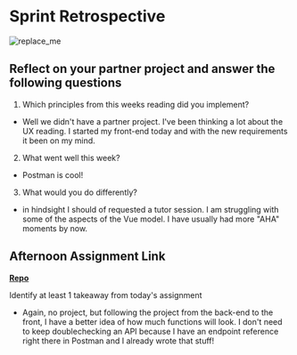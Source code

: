 # Sprint Retrospective

![replace_me](https://codeworks.blob.core.windows.net/public/assets/img/illustrations/placeholder.svg)

## Reflect on your partner project and answer the following questions

1. Which principles from this weeks reading did you implement?

- Well we didn't have a partner project.  I've been thinking a lot about the UX reading.  I started my front-end today and with the new requirements it been on my mind.

2. What went well this week?

- Postman is cool!

3. What would you do differently?

- in hindsight I should of requested a tutor session.  I am struggling with some of the aspects of the Vue model.  I have usually had more "AHA" moments by now.

## Afternoon Assignment Link

**[Repo](https://github.com/coelallen/<ASSIGNMENT_REPO>)**

Identify at least 1 takeaway from today's assignment

- Again, no project, but following the project from the back-end to the front, I have a better idea of how much functions will look.  I don't need to keep doublechecking an API because I have an endpoint reference right there in Postman and I already wrote that stuff!
